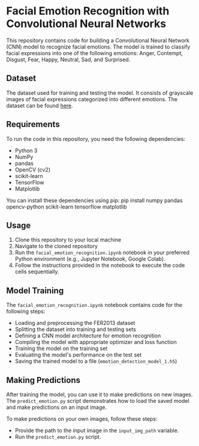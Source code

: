 # Facial Emotion Recognition with Convolutional Neural Networks

This repository contains code for building a Convolutional Neural Network (CNN) model to recognize facial emotions. The model is trained to classify facial expressions into one of the following emotions: Anger, Contempt, Disgust, Fear, Happy, Neutral, Sad, and Surprised.

## Dataset

The dataset used for training and testing the model. It consists of grayscale images of facial expressions categorized into different emotions. The dataset can be found [here](https://www.kaggle.com/datasets/tapakah68/facial-emotion-recognition).

## Requirements

To run the code in this repository, you need the following dependencies:
- Python 3
- NumPy
- pandas
- OpenCV (cv2)
- scikit-learn
- TensorFlow
- Matplotlib

You can install these dependencies using pip:
pip install numpy pandas opencv-python scikit-learn tensorflow matplotlib


## Usage

1. Clone this repository to your local machine
2. Navigate to the cloned repository
3. Run the `facial_emotion_recognition.ipynb` notebook in your preferred Python environment (e.g., Jupyter Notebook, Google Colab).
4. Follow the instructions provided in the notebook to execute the code cells sequentially.

## Model Training

The `facial_emotion_recognition.ipynb` notebook contains code for the following steps:
- Loading and preprocessing the FER2013 dataset
- Splitting the dataset into training and testing sets
- Defining a CNN model architecture for emotion recognition
- Compiling the model with appropriate optimizer and loss function
- Training the model on the training set
- Evaluating the model's performance on the test set
- Saving the trained model to a file (`emotion_detection_model_1.h5`)

## Making Predictions

After training the model, you can use it to make predictions on new images. The `predict_emotion.py` script demonstrates how to load the saved model and make predictions on an input image.

To make predictions on your own images, follow these steps:
- Provide the path to the input image in the `input_img_path` variable.
- Run the `predict_emotion.py` script.







